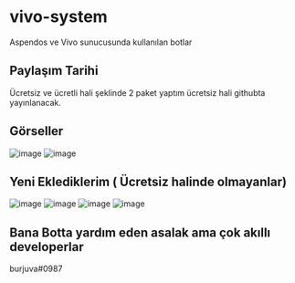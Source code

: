 # vivo-system
Aspendos ve Vivo  sunucusunda kullanılan  botlar

## Paylaşım Tarihi
Ücretsiz ve ücretli hali şeklinde 2 paket yaptım ücretsiz hali githubta yayınlanacak.


## Görseller
![image](https://user-images.githubusercontent.com/77726399/228127619-73fed238-8826-488d-b239-a8553dc7ba94.png)
![image](https://user-images.githubusercontent.com/77726399/228127709-9a06ac8e-5d64-428e-89e0-169e522a0464.png)


## Yeni Eklediklerim ( Ücretsiz halinde olmayanlar)
![image](https://user-images.githubusercontent.com/77726399/229347360-5144b201-36e9-43d0-808d-56216265d976.png)
![image](https://user-images.githubusercontent.com/77726399/229347374-1c3b9fc6-cff8-486b-9a1e-e1b62e7838d0.png)
![image](https://user-images.githubusercontent.com/77726399/229347383-c8c87678-138b-4f31-88cb-6c5a96c06ae7.png)
![image](https://user-images.githubusercontent.com/77726399/229548556-778ac3ec-b7cb-454f-bf3f-8d5ad971ff44.png)




## Bana Botta yardım eden asalak    ama çok akıllı developerlar
burjuva#0987
